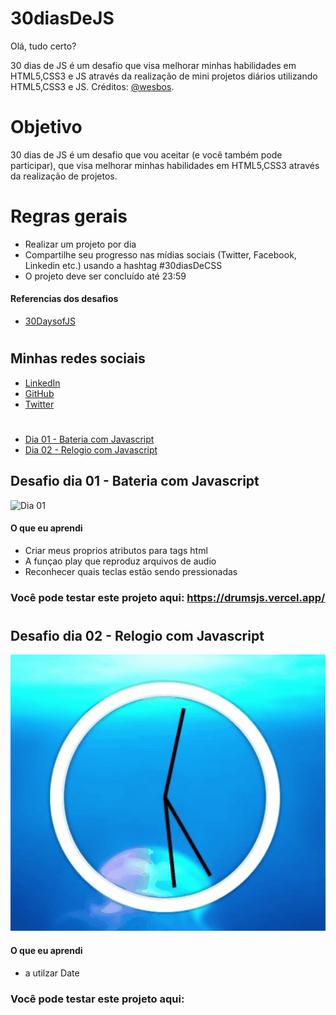 # 30diasDeJS

Olá, tudo certo?

30 dias de JS é um desafio que visa melhorar minhas habilidades em HTML5,CSS3 e JS através da realização de mini projetos diários utilizando HTML5,CSS3 e JS.
Créditos: [@wesbos](https://twitter.com/wesbos).

# Objetivo

30 dias de JS é um desafio que vou aceitar (e você também pode participar), que visa melhorar minhas habilidades em HTML5,CSS3 através da realização de projetos.

# Regras gerais

- Realizar um projeto por dia
- Compartilhe seu progresso nas mídias sociais (Twitter, Facebook, Linkedin etc.) usando a hashtag #30diasDeCSS
- O projeto deve ser concluído até 23:59

#### Referencias dos desafios

- [30DaysofJS](https://javascript30.com/)

#

## Minhas redes sociais

- [LinkedIn](https://www.linkedin.com/in/pedro-leite-9348ab192/)
- [GitHub](https://github.com/PedroBrazLeite)
- [Twitter](https://twitter.com/pedrobrazleite)

#

- [Dia 01 - Bateria com Javascript](#id01)
- [Dia 02 - Relogio com Javascript](#id02)

## Desafio dia 01 - Bateria com Javascript <a name='id01'></a>

![Dia 01](/gifs/dia01.gif)

#### O que eu aprendi

- Criar meus proprios atributos para tags html
- A funçao play que reproduz arquivos de audio
- Reconhecer quais teclas estão sendo pressionadas

### Você pode testar este projeto aqui: https://drumsjs.vercel.app/

#

## Desafio dia 02 - Relogio com Javascript <a name='id02'></a>

![dia 02](/gifs/dia02.gif)

#### O que eu aprendi

- a utilzar Date

### Você pode testar este projeto aqui:

#
